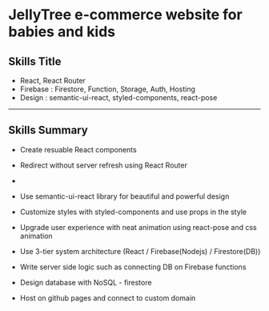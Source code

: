 # JellyTree e-commerce website for babies and kids

## Skills Title
- React, React Router
- Firebase : Firestore, Function, Storage, Auth, Hosting
- Design : semantic-ui-react, styled-components, react-pose
---

## Skills Summary
- Create resuable React components
- Redirect without server refresh using React Router
- 
- Use semantic-ui-react library for beautiful and powerful design
- Customize styles with styled-components and use props in the style
- Upgrade user experience with neat animation using react-pose and css animation

- Use 3-tier system architecture (React / Firebase(Nodejs) / Firestore(DB))
- Write server side logic such as connecting DB on Firebase functions
- Design database with NoSQL - firestore

- Host on github pages and connect to custom domain
